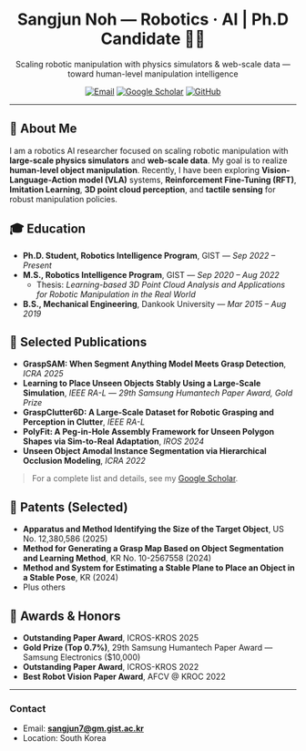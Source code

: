 <!-- Header -->
<h1 align="center">Sangjun Noh — Robotics · AI | Ph.D Candidate 🤖🧠</h1>
<p align="center">Scaling robotic manipulation with physics simulators & web-scale data — toward human-level manipulation intelligence</p>

<p align="center">
  <a href="mailto:sangjun7@gm.gist.ac.kr"><img alt="Email" src="https://img.shields.io/badge/Contact-Email-informational?logo=gmail"></a>
  <a href="https://scholar.google.com/citations?hl=en&user=tqylaI8AAAAJ"><img alt="Google Scholar" src="https://img.shields.io/badge/Google%20Scholar-4285F4?logo=googlescholar&logoColor=white"></a>
  <a href="https://github.com/dinnno"><img alt="GitHub" src="https://img.shields.io/badge/GitHub-dinnno-000?logo=github"></a>
</p>

---

## 🧭 About Me
I am a robotics AI researcher focused on scaling robotic manipulation with **large-scale physics simulators** and **web-scale data**. My goal is to realize **human-level object manipulation**. Recently, I have been exploring **Vision-Language-Action model (VLA)** systems, **Reinforcement Fine-Tuning (RFT)**, **Imitation Learning**, **3D point cloud perception**, and **tactile sensing** for robust manipulation policies.

## 🎓 Education
- **Ph.D. Student, Robotics Intelligence Program**, GIST — *Sep 2022 – Present*  
- **M.S., Robotics Intelligence Program**, GIST — *Sep 2020 – Aug 2022*  
  - Thesis: *Learning-based 3D Point Cloud Analysis and Applications for Robotic Manipulation in the Real World*  
- **B.S., Mechanical Engineering**, Dankook University — *Mar 2015 – Aug 2019*

## 🧪 Selected Publications
- **GraspSAM: When Segment Anything Model Meets Grasp Detection**, *ICRA 2025*
- **Learning to Place Unseen Objects Stably Using a Large-Scale Simulation**, *IEEE RA-L* — *29th Samsung Humantech Paper Award, Gold Prize*
- **GraspClutter6D: A Large-Scale Dataset for Robotic Grasping and Perception in Clutter**, *IEEE RA-L*  
- **PolyFit: A Peg-in-Hole Assembly Framework for Unseen Polygon Shapes via Sim-to-Real Adaptation**, *IROS 2024*  
- **Unseen Object Amodal Instance Segmentation via Hierarchical Occlusion Modeling**, *ICRA 2022*  

> For a complete list and details, see my [Google Scholar](https://scholar.google.com/citations?hl=en&user=tqylaI8AAAAJ).

## 🏅 Patents (Selected)
- **Apparatus and Method Identifying the Size of the Target Object**, US No. 12,380,586 (2025)  
- **Method for Generating a Grasp Map Based on Object Segmentation and Learning Method**, KR No. 10-2567558 (2024)  
- **Method and System for Estimating a Stable Plane to Place an Object in a Stable Pose**, KR (2024)  
- Plus others

## 🧡 Awards & Honors
- **Outstanding Paper Award**, ICROS-KROS 2025  
- **Gold Prize (Top 0.7%)**, 29th Samsung Humantech Paper Award — Samsung Electronics ($10,000)  
- **Outstanding Paper Award**, ICROS-KROS 2022  
- **Best Robot Vision Paper Award**, AFCV @ KROC 2022

---

### Contact
- Email: **sangjun7@gm.gist.ac.kr**  
- Location: South Korea
